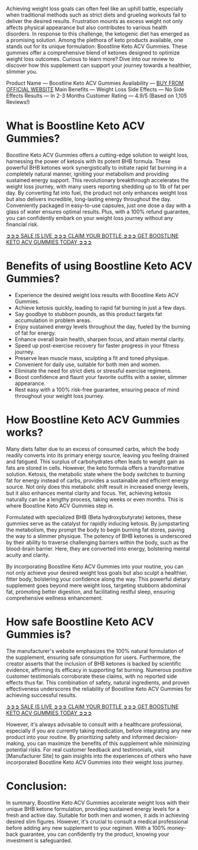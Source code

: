 Achieving weight loss goals can often feel like an uphill battle, especially when traditional methods such as strict diets and grueling workouts fail to deliver the desired results. Frustration mounts as excess weight not only affects physical appearance but also contributes to various health disorders. In response to this challenge, the ketogenic diet has emerged as a promising solution. Among the plethora of keto products available, one stands out for its unique formulation: Boostline Keto ACV Gummies. These gummies offer a comprehensive blend of ketones designed to optimize weight loss outcomes. Curious to learn more? Dive into our review to discover how this supplement can support your journey towards a healthier, slimmer you.

Product Name — Boostline Keto ACV Gummies
Availability — [BUY FROM OFFICIAL WEBSITE](https://atozsupplement.com/boostline-keto-acv-gummies/)
Main Benefits — Weight Loss
Side Effects — No Side Effects
Results — In 2-3 Months
Customer Rating — 4.9/5 (Based on 1,105 Reviews!) ‍

# What is Boostline Keto ACV Gummies?

Boostline Keto ACV Gummies offers a cutting-edge solution to weight loss, harnessing the power of ketosis with its potent BHB formula. These powerful BHB ketones work synergistically to initiate rapid fat burning in a completely natural manner, igniting your metabolism and providing sustained energy support. This revolutionary breakthrough accelerates the weight loss journey, with many users reporting shedding up to 1lb of fat per day. By converting fat into fuel, the product not only enhances weight loss but also delivers incredible, long-lasting energy throughout the day. Conveniently packaged in easy-to-use capsules, just one dose a day with a glass of water ensures optimal results. Plus, with a 100% refund guarantee, you can confidently embark on your weight loss journey without any financial risk.

[➲➲➲ SALE IS LIVE ➲➲➲ CLAIM YOUR BOTTLE ➲➲➲ GET BOOSTLINE KETO ACV GUMMIES TODAY ➲➲➲](https://atozsupplement.com/boostline-keto-acv-gummies/)

# Benefits of using Boostline Keto ACV Gummies?

- Experience the desired weight loss results with Boostline Keto ACV Gummies.
- Achieve ketosis quickly, leading to rapid fat burning in just a few days.
- Say goodbye to stubborn pounds, as this product targets fat accumulation in problem areas.
- Enjoy sustained energy levels throughout the day, fueled by the burning of fat for energy.
- Enhance overall brain health, sharpen focus, and attain mental clarity.
- Speed up post-exercise recovery for faster progress in your fitness journey.
- Preserve lean muscle mass, sculpting a fit and toned physique.
- Convenient for daily use, suitable for both men and women.
- Eliminate the need for strict diets or stressful exercise regimens.
- Boost confidence and flaunt your favorite outfits with a sexier, slimmer appearance.
- Rest easy with a 100% risk-free guarantee, ensuring peace of mind throughout your weight loss journey.

# How Boostline Keto ACV Gummies works?

Many diets falter due to an excess of consumed carbs, which the body readily converts into its primary energy source, leaving you feeling drained and fatigued. This surplus of carbohydrates often leads to weight gain as fats are stored in cells. However, the keto formula offers a transformative solution. Ketosis, the metabolic state where the body switches to burning fat for energy instead of carbs, provides a sustainable and efficient energy source. Not only does this metabolic shift result in increased energy levels, but it also enhances mental clarity and focus. Yet, achieving ketosis naturally can be a lengthy process, taking weeks or even months. This is where Boostline Keto ACV Gummies step in.

Formulated with specialized BHB (Beta hydroxybutyrate) ketones, these gummies serve as the catalyst for rapidly inducing ketosis. By jumpstarting the metabolism, they prompt the body to begin burning fat stores, paving the way to a slimmer physique. The potency of BHB ketones is underscored by their ability to traverse challenging barriers within the body, such as the blood-brain barrier. Here, they are converted into energy, bolstering mental acuity and clarity.

By incorporating Boostline Keto ACV Gummies into your routine, you can not only achieve your desired weight loss goals but also sculpt a healthier, fitter body, bolstering your confidence along the way. This powerful dietary supplement goes beyond mere weight loss, targeting stubborn abdominal fat, promoting better digestion, and facilitating restful sleep, ensuring comprehensive wellness enhancement.

# How safe Boostline Keto ACV Gummies is?

The manufacturer's website emphasizes the 100% natural formulation of the supplement, ensuring safe consumption for users. Furthermore, the creator asserts that the inclusion of BHB ketones is backed by scientific evidence, affirming its efficacy in supporting fat burning. Numerous positive customer testimonials corroborate these claims, with no reported side effects thus far. This combination of safety, natural ingredients, and proven effectiveness underscores the reliability of Boostline Keto ACV Gummies for achieving successful results.

[➲➲➲ SALE IS LIVE ➲➲➲ CLAIM YOUR BOTTLE ➲➲➲ GET BOOSTLINE KETO ACV GUMMIES TODAY ➲➲➲](https://atozsupplement.com/boostline-keto-acv-gummies/)

However, it's always advisable to consult with a healthcare professional, especially if you are currently taking medication, before integrating any new product into your routine. By prioritizing safety and informed decision-making, you can maximize the benefits of this supplement while minimizing potential risks. For real customer feedback and testimonials, visit [Manufacturer Site] to gain insights into the experiences of others who have incorporated Boostline Keto ACV Gummies into their weight loss journey.

# Conclusion:

In summary, Boostline Keto ACV Gummies accelerate weight loss with their unique BHB ketone formulation, providing sustained energy levels for a fresh and active day. Suitable for both men and women, it aids in achieving desired slim figures. However, it's crucial to consult a medical professional before adding any new supplement to your regimen. With a 100% money-back guarantee, you can confidently try the product, knowing your investment is safeguarded.
